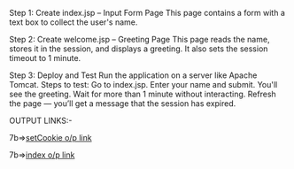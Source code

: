 Step 1: Create index.jsp – Input Form Page This page contains a form with a text box to collect the user's name.

Step 2: Create welcome.jsp – Greeting Page This page reads the name, stores it in the session, and displays a greeting. It also sets the session timeout to 1 minute.

Step 3: Deploy and Test Run the application on a server like Apache Tomcat. Steps to test: Go to index.jsp. Enter your name and submit. You'll see the greeting. Wait for more than 1 minute without interacting. Refresh the page — you’ll get a message that the session has expired.

OUTPUT LINKS:-

7b=>[setCookie o/p link](https://github.com/ITpavitra/ADJ_Pavitra-/blob/main/JSPPrograms7/JSP7b_CookieManagementProgram/Screenshot%202025-05-21%20151602.png)

7b=>[index o/p link](https://github.com/ITpavitra/ADJ_Pavitra-/blob/main/JSPPrograms7/JSP7b_CookieManagementProgram/Screenshot%202025-05-21%20151554.png)
